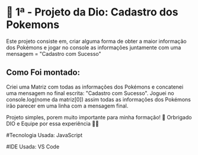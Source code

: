 # 📝 1ª - Projeto da Dio: Cadastro dos Pokemons 

Este projeto consiste em, criar alguma forma de obter a maior informação dos Pokémons e jogar no console as informações juntamente com uma mensagem = "Cadastro com Sucesso"
## Como Foi montado:
Criei uma Matriz com todas as informações dos Pokémons e concatenei uma mensagem no final escrita: "Cadastro com Sucesso".
Joguei no console.log(nome da matriz[0]) assim todas as informações dos Pokémons irão parecer em uma linha com a mensagem final. 

Projeto simples, porem muito importante para minha formação! 📖
Orbrigado DIO e Equipe por essa experiência 🤝🫡

#Tecnologia Usada: JavaScript

#IDE Usada: VS Code
